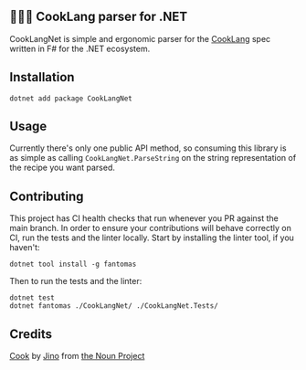 ## 👨🏽‍🍳 CookLang parser for .NET 
CookLangNet is simple and ergonomic parser for the [CookLang](https://cooklang.org/) spec written in F# for the .NET ecosystem.

## Installation
```terminal
dotnet add package CookLangNet
```
## Usage
Currently there's only one public API method, so consuming this library is as simple as calling `CookLangNet.ParseString` on the string representation of the recipe you want parsed.

## Contributing
This project has CI health checks that run whenever you PR against the main branch. In order to ensure your contributions will behave correctly on CI, run the tests and the linter locally.
Start by installing the linter tool, if you haven't:
```
dotnet tool install -g fantomas
```
Then to run the tests and the linter:
```
dotnet test
dotnet fantomas ./CookLangNet/ ./CookLangNet.Tests/
```

## Credits
[Cook](https://thenounproject.com/search/?q=cook&i=4362574) by [Jino](https://thenounproject.com/microdotgraphic/) from [the Noun Project](https://thenounproject.com/)